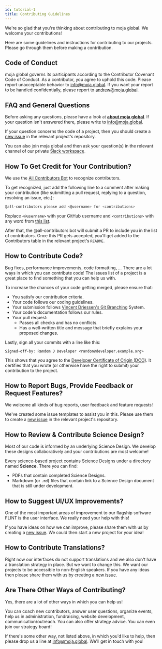 ```yaml
---
id: tutorial-1
title: Contributing Guidelines
---
```


We're so glad that you're thinking about contributing to moja global. We welcome your contributions!

Here are some guidelines and instructions for contributing to our projects. Please go through them before making a contribution.

## Code of Conduct

moja global governs its participants according to the Contributor Covenant Code of Conduct. As a contributor, you agree to uphold this code. Please report unacceptable behavior to info@moja.global. If you want your report to be handled confidentially, please report to andrew@moja.global.


## FAQ and General Questions

Before asking any questions, please have a look at [**about moja global**](../docs/about-moja-global/). If your question isn't answered there, please write to info@moja.global.

If your question concerns the code of a project, then you should create a [new issue] in the relevant project's repository.

You can also join moja global and then ask your question(s) in the relevant channel of our private [Slack workspace](https://mojaglobal.slack.com/).


## How To Get Credit for Your Contribution?

We use the [All Contributors Bot](https://allcontributors.org/) to recognize contributors.

To get recognized, just add the following line to a comment after making your contribution (like submitting a pull request, replying to a question, resolving an issue, etc.):

```sh
@all-contributors please add <@username> for <contributions>
```

Replace `<@username>` with your GitHub username and `<contributions>` with any word from [this list](https://allcontributors.org/docs/en/emoji-key).

After that, the @all-contributors bot will submit a PR to include you in the list of contributors. Once this PR gets accepted, you'll get added to the Contributors table in the relevant project's `README`.

## How to Contribute Code?

Bug fixes, performance improvements, code formatting, ...
There are a lot ways in which you can contribute code!
The issues list of a project is a great place to find something that you can help us with.

To increase the chances of your code getting merged, please ensure that:

- You satisfy our contribution criteria.
- Your code follows our coding guidelines.
- Your submission follows [Vincent Driessen's Git Branching](https://nvie.com/posts/a-successful-git-branching-model/) System.
- Your code's documentation follows our rules.
- Your pull request:
    - Passes all checks and has no conflicts.
    - Has a well-written title and message that briefly explains your proposed changes.

Lastly, sign all your commits with a line like this:

```
Signed-off-by: Random J Developer <random@developer.example.org>
```

This shows that you agree to the [Developer Certificate of Origin (DCO)](https://developercertificate.org/). It certifies that you wrote (or otherwise have the right to submit) your contribution to the project.


## How to Report Bugs, Provide Feedback or Request Features?

We welcome all kinds of bug reports, user feedback and feature requests!

We've created some issue templates to assist you in this. Please use them to create a [new issue] in the relevant project's repository.

## How to Review & Contribute Science Design?

Most of our code is informed by an underlying Science Design. We develop these designs collaboratively and your contributions are most welcome!

Every science-based project contains Science Designs under a directory named **Science**. There you can find:

- PDFs that contain completed Science Designs.
- Markdown (or `.md`) files that contain link to a Science Design document that is still under development.

## How to Suggest UI/UX Improvements?

One of the most important areas of improvement to our flagship software FLINT is the user interface. We really need your help with this!

If you have ideas on how we can improve, please share them with us by creating a [new issue]. We could then start a new project for your idea!

## How to Contribute Translations?

Right now our interfaces do not support translations and we also don't have a translation strategy in place. But we want to change this. We want our projects to be accessible to non-English speakers. If you have any ideas then please share them with us by creating a [new issue].


## Are There Other Ways of Contributing?

Yes, there are a lot of other ways in which you can help us!

You can coach new contributors, answer user questions, organize events, help us in administration, fundraising, website development, communication/outreach. You can also offer strategy advice. You can even join our strategy board!

If there's some other way, not listed above, in which you'd like to help, then please drop us a line at info@moja.global. We'll get in touch with you!

[new issue]: https://github.com/moja-global/About_moja_global/issues/new/

